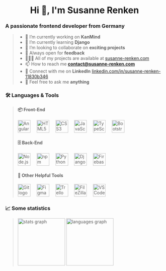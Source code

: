 <h1 align="center">Hi 👋, I'm Susanne Renken</h1>

<h3 align="left">A passionate frontend developer from Germany</h3>

<blockquote>

- 🔭 I’m currently working on **KanMind**
- 🌱 I’m currently learning **Django**
- 👯 I’m looking to collaborate on **exciting projects**
- 🤝 Always open for **feedback**
- 👩🏼‍💻 All of my projects are available at [susanne-renken.com](https://www.susanne-renken.com/)
- 📫 How to reach me **contact@susanne-renken.com**
- 💼 Connect with me on **LinkedIn** [linkedin.com/in/susanne-renken-11830b346](https://www.linkedin.com/in/susanne-renken-11830b346)
- 💬 Feel free to ask me **anything**

</blockquote>

<h3 align="left">🛠 Languages &amp; Tools</h3>

<blockquote>

  <h4 align="left">📦 Front-End</h4>
  <div align="left">
    <img src="https://cdn.jsdelivr.net/gh/devicons/devicon/icons/angularjs/angularjs-original.svg" height="40" alt="Angular logo" />
    <img width="12" />
    <img src="https://cdn.jsdelivr.net/gh/devicons/devicon/icons/html5/html5-original.svg" height="40" alt="HTML5 logo" />
    <img width="12" />
    <img src="https://cdn.jsdelivr.net/gh/devicons/devicon/icons/css3/css3-original.svg" height="40" alt="CSS3 logo" />
    <img width="12" />
    <img src="https://cdn.jsdelivr.net/gh/devicons/devicon/icons/javascript/javascript-original.svg" height="40" alt="JavaScript logo" />
    <img width="12" />
    <img src="https://cdn.jsdelivr.net/gh/devicons/devicon/icons/typescript/typescript-original.svg" height="40" alt="TypeScript logo" />
    <img width="12" />
    <img src="https://cdn.jsdelivr.net/gh/devicons/devicon/icons/bootstrap/bootstrap-original.svg" height="40" alt="Bootstrap logo" />
  </div>

  <h4 align="left">🗄️ Back-End</h4>
  <div align="left">
    <img src="https://cdn.jsdelivr.net/gh/devicons/devicon/icons/nodejs/nodejs-original.svg" height="40" alt="Node.js logo" />
    <img width="12" />
    <img src="https://cdn.jsdelivr.net/gh/devicons/devicon/icons/npm/npm-original-wordmark.svg" height="40" alt="npm logo" />
    <img width="12" />
    <img src="https://cdn.jsdelivr.net/gh/devicons/devicon/icons/python/python-original.svg" height="40" alt="Python logo" />
    <img width="12" />
    <img src="https://cdn.jsdelivr.net/gh/devicons/devicon/icons/django/django-plain.svg" height="40" alt="Django logo" />
    <img width="12" />
    <img src="https://cdn.jsdelivr.net/gh/devicons/devicon/icons/firebase/firebase-plain-wordmark.svg" height="40" alt="Firebase logo" />
  </div>

  <h4 align="left">🔧 Other Helpful Tools</h4>
  <div align="left">
    <img src="https://cdn.jsdelivr.net/gh/devicons/devicon/icons/git/git-original.svg" height="40" alt="Git logo" />
    <img width="12" />
    <img src="https://cdn.jsdelivr.net/gh/devicons/devicon/icons/figma/figma-original.svg" height="40" alt="Figma logo" />
    <img width="12" />
    <img src="https://cdn.jsdelivr.net/gh/devicons/devicon/icons/trello/trello-plain.svg" height="40" alt="Trello logo" />
    <img width="12" />
    <img src="https://cdn.jsdelivr.net/gh/devicons/devicon/icons/filezilla/filezilla-plain.svg" height="40" alt="FileZilla logo" />
    <img width="12" />
    <img src="https://cdn.jsdelivr.net/gh/devicons/devicon/icons/vscode/vscode-original.svg" height="40" alt="VS Code logo" />
  </div>

</blockquote>

<h3 align="left">📈 Some statistics</h3>
<blockquote>
  <div align="left">
    <img src="https://github-readme-stats.vercel.app/api?username=SusanneRenken&hide_title=false&hide_rank=false&show_icons=true&include_all_commits=true&count_private=true&disable_animations=false&theme=dark&locale=en&hide_border=false&order=1" height="150" alt="stats graph"  />
    <img src="https://github-readme-stats.vercel.app/api/top-langs?username=SusanneRenken&locale=en&hide_title=false&layout=compact&card_width=320&langs_count=5&theme=dark&hide_border=false&order=2" height="150" alt="languages graph"  />
  </div>
</blockquote>
